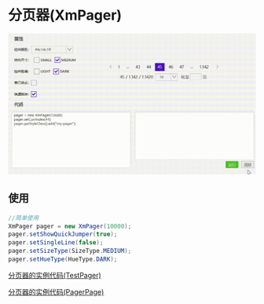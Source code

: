 # 分页器(XmPager)

![button](../images/pager.gif)



## 使用

```java
//简单使用
XmPager pager = new XmPager(10000);
pager.setShowQuickJumper(true);
pager.setSingleLine(false);
pager.setSizeType(SizeType.MEDIUM);
pager.setHueType(HueType.DARK);
```



[分页器的实例代码(TestPager)](../../Example/src/main/java/com/xm2013/example/test/TestPager.java)

[分页器的实例代码(PagerPage)](../../Example/src/main/java/com/xm2013/example/example/page/PagerPage.java)



